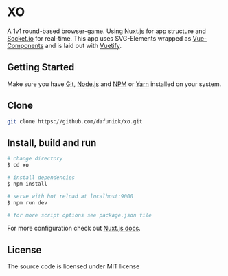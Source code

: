 # XO
A 1v1 round-based browser-game. Using <a href="https://nuxtjs.org/" target="_blank">Nuxt.js</a> for app structure and [Socket.io](https://socket.io/) for real-time. This app uses SVG-Elements wrapped as [Vue-Components](https://vuejs.org/v2/guide/components.html/) and is laid out with [Vuetify](https://vuetifyjs.com/).

## Getting Started
Make sure you have [Git](https://git-scm.com/downloads/), [Node.js](https://nodejs.org/en/) and [NPM](https://www.npmjs.com/get-npm/) or [Yarn](https://yarnpkg.com/lang/en/) installed on your system.

## Clone
``` bash
git clone https://github.com/dafuniok/xo.git
```

## Install, build and run
``` bash
# change directory
$ cd xo

# install dependencies
$ npm install

# serve with hot reload at localhost:9000
$ npm run dev

# for more script options see package.json file
```

For more configuration check out [Nuxt.js docs](https://nuxtjs.org/).

## License

The source code is licensed under MIT license